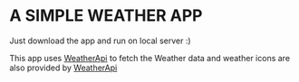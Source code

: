 # A SIMPLE WEATHER APP

Just download the app and run on local server :)

This app uses [WeatherApi](https://www.weatherapi.com/) to fetch the Weather data and weather icons are also provided by [WeatherApi]((https://www.weatherapi.com/docs/))